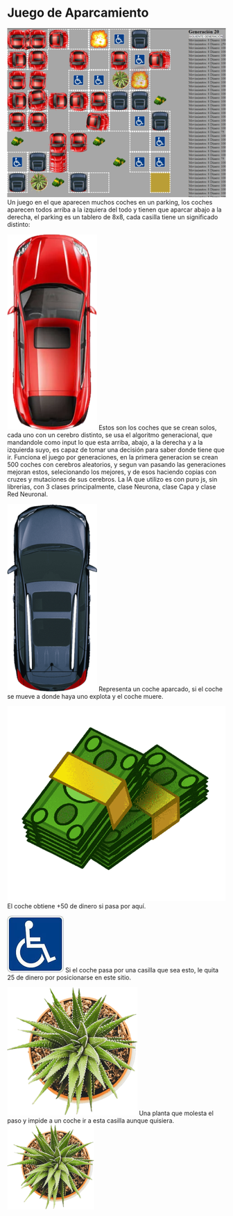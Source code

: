 <!-- TODO TU CODIGO -->

# Juego de Aparcamiento


![Demo](demo.png)
Un juego en el que aparecen muchos coches en un parking, los coches aparecen todos arriba a la izquiera del todo y tienen que aparcar abajo a la derecha, el parking es un tablero de 8x8, cada casilla tiene un significado distinto:

![coche principal](/imagenes/coche1.png) Estos son los coches que se crean solos, cada uno con un cerebro distinto, se usa el algoritmo generacional, que mandandole como input lo que esta arriba, abajo, a la derecha y a la izquierda suyo, es capaz de tomar una decisión para saber donde tiene que ir. Funciona el juego por generaciones, en la primera generacion se crean 500 coches con cerebros aleatorios, y segun van pasando las generaciones mejoran estos, selecionando los mejores, y de esos haciendo copias con cruzes y mutaciones de sus cerebros. La IA que utilizo es con puro js, sin librerias, con 3 clases principalmente, clase Neurona, clase Capa y clase Red Neuronal.

![coche aparcado](/imagenes/coche2.png) Representa un coche aparcado, si el coche se mueve a donde haya uno explota y el coche muere.

![dinero](/imagenes/dinero.png) El coche obtiene +50 de dinero si pasa por aquí.

![plaza de minusvalido](/imagenes/minusvalido.jpg) Si el coche pasa por una casilla que sea esto, le quita 25 de dinero por posicionarse en este sitio.

![planta](/imagenes/planta.png) Una planta que molesta el paso y impide a un coche ir a esta casilla aunque quisiera.
<img src="/imagenes/planta.png" style="max-width: 200px;">

